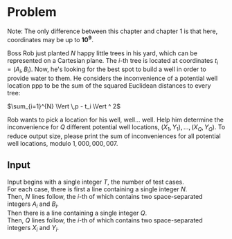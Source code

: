 # Problem

Note: The only difference between this chapter and chapter 1 is that here, coordinates may be up to $\mathbf{10^9}$.

Boss Rob just planted $N$ happy little trees in his yard, which can be represented on a Cartesian plane. The $i$-th tree is located at coordinates $t_i = (A_i, B_i)$. Now, he's looking for the best spot to build a well in order to provide water to them. He considers the inconvenience of a potential well location ppp to be the sum of the squared Euclidean distances to every tree:

$\sum_{i=1}^{N} \Vert \,p - t_i \Vert ^ 2$

Rob wants to pick a location for his well, well... well. Help him determine the inconvenience for $Q$ different potential well locations, $(X_1, Y_1), ..., (X_Q, Y_Q)$. To reduce output size, please print the sum of inconveniences for all potential well locations, modulo $1{,}000{,}000{,}007$.

## Input

Input begins with a single integer $T$, the number of test cases.  
For each case, there is first a line containing a single integer $N$.  
Then, $N$ lines follow, the $i$-th of which contains two space-separated integers $A_i$​ and $B_i$​.  
Then there is a line containing a single integer $Q$.  
Then, $Q$ lines follow, the $i$-th of which contains two space-separated integers $X_i$​ and $Y_i$​.
